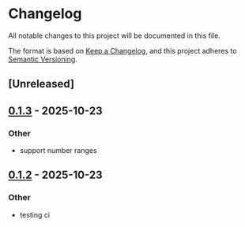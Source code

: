 # Changelog

All notable changes to this project will be documented in this file.

The format is based on [Keep a Changelog](https://keepachangelog.com/en/1.0.0/),
and this project adheres to [Semantic Versioning](https://semver.org/spec/v2.0.0.html).

## [Unreleased]

## [0.1.3](https://github.com/keongalvin/whatthecommit-cli/compare/v0.1.2...v0.1.3) - 2025-10-23

### Other

- support number ranges

## [0.1.2](https://github.com/keongalvin/whatthecommit-cli/compare/v0.1.1...v0.1.2) - 2025-10-23

### Other

- testing ci
